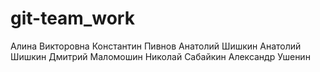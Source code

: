 # git-team_work
Алина Викторовна
Константин Пивнов
Анатолий Шишкин
Анатолий Шишкин
Дмитрий Маломошин
Николай Сабайкин
Александр Ушенин
